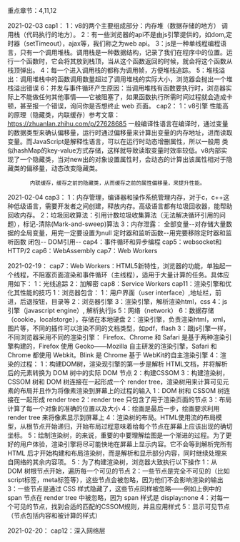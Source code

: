 重点章节：4,11,12

2021-02-03
    cap1：
        1：v8的两个主要组成部分：内存堆（数据存储的地方） 调用栈（代码执行的地方）。
        2：有一些浏览器的api不是由js引擎提供的，如dom,定时器（setTimeout），ajax等，我们称之为web api。
        3：js是一种单线程编程语言，只有一个调用堆栈。调用栈是一种数据结构，记录了我们在程序中的位置。运行一个函数时，它会将其放到栈顶，当从这个函数返回的时候，就会将这个函数从栈顶弹出。
        4：每一个进入调用栈的都称为调用帧，方便堆栈追踪。
        5：堆栈溢出：调用堆栈中的函数调用数量超过了调用堆栈的实际大小，浏览器会抛出一个堆栈溢出错误
        6：并发与事件循环产生原因：当调用堆栈有函数要执行时，浏览器实际上不能做任何其他事情——它被阻塞了，如果函数执行所需时间过程就会造成卡顿，甚至报一个错误，询问你是否想终止 web 页面。
    cap2：
        1：v8引擎 性能高的原理（隐藏类，内联缓存）参考文章：https://zhuanlan.zhihu.com/p/27628685
           一般编译性语言在编译时，通过变量的数据类型来确认偏移量，运行时通过偏移量来计算出变量的内存地址，进而读取变量。而JavaScript是解释性语言，可以在运行时动态增删属性，所以一般用
           类似hashMap的key-value方式存储，这样就导致读取变量时效率较低。v8内部实现了一个隐藏类，当对new出的对象设置属性时，会动态的计算出该属性相对于隐藏类的偏移量，动态改变隐藏类。

           内联缓存，缓存之前的隐藏类，从而缓存之前的属性偏移量，来提升性能。

2021-02-04
    cap3：
        1：内存管理，编译器和操作系统管理内存，对于c，c++这种低级语言，需要开发者之间创建，释放内存。高级语言都有垃圾回收器，能帮助回收内存。
        2：垃圾回收算法：引用计数垃圾收集算法（无法解决循环引用的问题），标记-清除(Mark-and-sweep)算法
        3：内存泄露：
               全部变量--对存储大量数据的全局变量，用完一定要设置为null
               定时器和监听函数--用完要移除定时器和监听函数
               闭包--
               DOM引用--
    cap4：事件循环和异步编程
    cap5：websocket和HTTP/2
    cap6：WebAssembly
    cap7：Web Workers

2021-02-19：
    cap7：Web Workers：HTML5新特性，浏览器的功能，单独起一个线程，不阻塞页面渲染和事件循环（主线程），适用于大量计算的任务。具体应用如下：
          1：光线追踪
          2：加解密
    cap8：Service Workers
    cap11：渲染引擎和优化其性能的技巧
          1：浏览器包含：
                1：用户界面（user interface）,地址栏，前进，后退按钮，目录等
                2：浏览器引擎
                3：渲染引擎，解析渲染html，css
                4：js引擎（javascript engine）, 解析执行js
                5：网络（network）
                6：数据存储（cookie，localstorge），存储在本地硬盘
          2：渲染引擎，负责渲染html，xml，图片等，不同的插件可以渲染不同的文档类型，如pdf，flash
          3：跟js引擎一样，不同浏览器采用不同的渲染引擎：
                Firefox、Chrome 和 Safari 是基于两种渲染引擎构建的，Firefox 使用 Geoko——Mozilla 自主研发的渲染引擎，Safari 和 Chrome 都使用 Webkit。Blink 是 Chrome 基于 WebKit的自主渲染引擎
          4：渲染的过程：
                1：构建DOM树，渲染现引擎的第一步是解析 HTML文档，并将解析后的元素转换为 DOM 树中的实际 DOM 节点
                2：构建CSSOM
                3：构建渲染树，CSSOM 树和 DOM 树连接在一起形成一个 render tree，渲染树用来计算可见元素的布局并且作为将像素渲染到屏幕上的过程的输入
                    1：DOM 树和 CSSOM 树连接在一起形成 render tree
                    2：render tree 只包含了用于渲染页面的节点
                    3：布局计算了每一个对象的准确的位置以及大小
                    4：绘画是最后一步，绘画要求利用 render tree 来将像素显示到屏幕上
                4：渲染树的布局。HTML使用流的布局模型，从根节点开始递归，开始布局过程意味着给每个节点在屏幕上应该出现的确切坐标。
                5：绘制渲染树，的来说，重要的中要理解绘图是一个渐进的过程。为了更好的用户体验，渲染引擎将尽可能快地在屏幕上显示内容。它不会等到解析完所有 HTML 后才开始构建和布局渲染树，而是解析和显示部分内容，同时继续处理来自网络的其余内容项。
          5：为了构建渲染树，浏览器大致执行以下操作
                1：从 DOM 树根节点开始，遍历每一个可见的节点
                2：一些节点是完全不可见的（比如 script标签，meta标签等），这些节点会被忽略，因为他们不会影响渲染的输出
                3：一些节点是通过 CSS 样式隐藏了，这些节点同样被忽略——例如上例中的 span 节点在 render tree 中被忽略，因为 span 样式是 display:none
                4：对每一个可见的节点，找到合适的匹配的CSSOM规则，并且应用样式
                5：显示可见节点（节点包括内容和被计算的样式）


2021-02-20：
    cap12：深入网络层